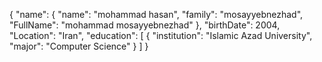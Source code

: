 {
    "name": {
        "name": "mohammad hasan",
        "family": "mosayyebnezhad",
        "FullName": "mohammad mosayyebnezhad"
    },
    "birthDate": 2004,
    "Location": "Iran",
    "education": [
        {
            "institution": "Islamic Azad University",
            "major": "Computer Science"
        }
    ]
}
